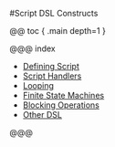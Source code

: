 #Script DSL Constructs

@@ toc { .main depth=1 }

@@@ index

* [Defining Script](constructs/define-script.md)
* [Script Handlers](constructs/handlers.md)
* [Looping](constructs/loop.md)
* [Finite State Machines](constructs/fsm.md)
* [Blocking Operations](constructs/blocking.md)
* [Other DSL](constructs/other-dsl.md)

<!-- if any thing is added in this list make sure it is added in ../scripts-index.md in Script Construct heading -->
@@@
